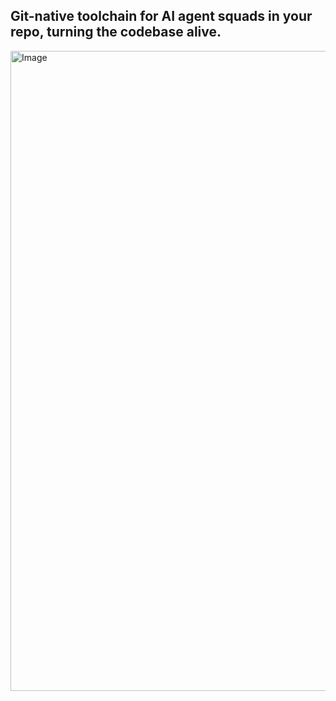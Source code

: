 ## Git-native toolchain for AI agent squads in your repo, turning the codebase alive.
<img width="1536" height="1024" alt="Image" src="https://github.com/user-attachments/assets/7effda13-b8ae-4369-a0fe-ce40fcf253c9" />
